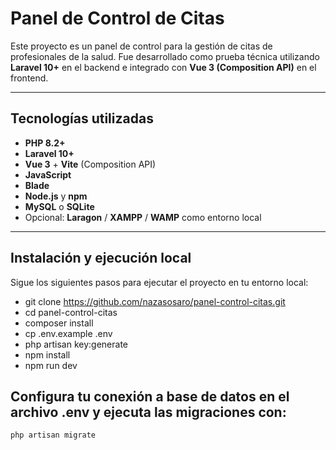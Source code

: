 # Panel de Control de Citas

Este proyecto es un panel de control para la gestión de citas de profesionales de la salud. Fue desarrollado como prueba técnica utilizando **Laravel 10+** en el backend e integrado con **Vue 3 (Composition API)** en el frontend.

---

## Tecnologías utilizadas

- **PHP 8.2+**
- **Laravel 10+**
- **Vue 3** + **Vite** (Composition API)
- **JavaScript**
- **Blade**
- **Node.js** y **npm**
- **MySQL** o **SQLite**
- Opcional: **Laragon** / **XAMPP** / **WAMP** como entorno local

---

## Instalación y ejecución local

Sigue los siguientes pasos para ejecutar el proyecto en tu entorno local:

- git clone https://github.com/nazasosaro/panel-control-citas.git
- cd panel-control-citas
- composer install
- cp .env.example .env
- php artisan key:generate
- npm install
- npm run dev

## Configura tu conexión a base de datos en el archivo .env y ejecuta las migraciones con:

```bash
php artisan migrate
